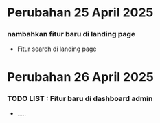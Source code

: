 # Perubahan 25 April 2025
### nambahkan fitur baru di landing page
- Fitur search di landing page

# Perubahan 26 April 2025
### TODO LIST : Fitur baru di dashboard admin
- .....
